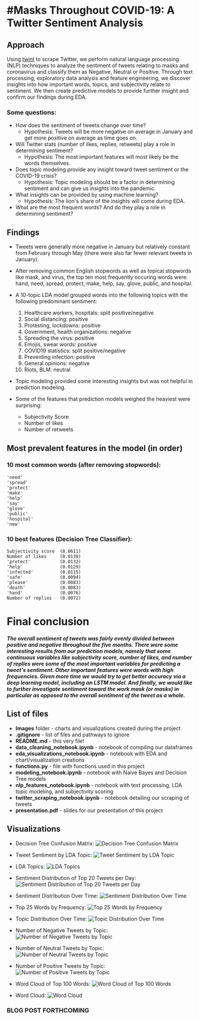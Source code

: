 # #Masks Throughout COVID-19: A Twitter Sentiment Analysis

## Approach
Using [twint](https://github.com/twintproject/twint) to scrape Twitter, we perform natural language processing (NLP) techniques to analyze the sentiment of tweets relating to masks and coronavirus and classify them as Negative, Neutral or Positive. Through text processing, exploratory data analysis and feature engineering, we discover insights into how important words, topics, and subjectivity relate to sentiment. We then create predictive models to provide further insight and confirm our findings during EDA.

### Some questions:
* How does the sentiment of tweets change over time?
    * Hypothesis: Tweets will be more negative on average in January and get more positive on average as time goes on.
* Will Twitter stats (number of likes, replies, retweets) play a role in determining sentiment?
    * Hypothesis: The most important features will most likely be the words themselves.
* Does topic modeling provide any insight toward tweet sentiment or the COVID-19 crisis?
    * Hypothesis: Topic modeling should be a factor in determining sentiment and can give us insights into the pandemic.
* What insights can be provided by using machine learning?
    * Hypothesis: The lion's share of the insights will come during EDA.
* What are the most frequent words? And do they play a role in determining sentiment?

## Findings
- Tweets were generally more negative in January but relatively constant from February through May (there were also far fewer relevant tweets in January).

- After removing common English stopwords as well as topical stopwords like mask, and virus, the top ten most frequently occuring words were: hand, need, spread, protect, make, help, say, glove, public, and hospital.

- A 10-topic LDA model grouped words into the following topics with the following predominant sentiment:
  1. Healthcare workers, hospitals: split positive/negative
  2. Social distancing: positive
  3. Protesting, lockdowns: positive
  4. Government, health organizations: negative
  5. Spreading the virus: positive
  6. Emojis, swear words: positive
  7. COVID19 statistics: split positive/negative
  8. Preventing infection: positive
  9. General opinions: negative
  10. Riots, BLM: neutral

- Topic modeling provided some interesting insights but was not helpful in prediction modeling.

- Some of the features that prediction models weighed the heaviest were surprising:
	- Subjectivity Score
	- Number of likes
	- Number of retweets

## Most prevalent features in the model (in order)
### 10 most common words (after removing stopwords):
    'need'
    'spread'
    'protect'
    'make'
    'help'
    'say'
    'glove'
    'public'
    'hospital'
    'new'

### 10 best features (Decision Tree Classifier):
    Subjectivity score  (0.0611)
    Number of likes     (0.0139)
    'protect'           (0.0132)
    'help'              (0.0129)
    'infected'          (0.0115)
    'safe'              (0.0094)
    'please'            (0.0083)
    'death'             (0.0083)
    'hand'              (0.0076)
    Number of replies   (0.0072)

# Final conclusion
##### The overall sentiment of tweets was fairly evenly divided between positive and negative throughout the five months. There were some interesting results from our prediction models, namely that some continuous variables like subjectivity score, number of likes, and number of replies were some of the most important variables for predicting a tweet's sentiment. Other important features were words with high frequencies. Given more time we would try to get better accuracy via a deep learning model, including an LSTM model. And finally, we would like to further investigate sentiment toward the work mask (or masks) in particular as opposed to the overall sentiment of the tweet as a whole.

## List of files
- **Images** folder - charts and visualizations created during the project
- **.gitignore** - list of files and pathways to ignore
- **README.md** - this very file!
- **data_cleaning_notebook.ipynb** - notebook of compiling our dataframes
- **eda_visualizations_notebook.ipynb** - notebook with EDA and chart/visualization creations
- **functions.py** - file with functions used in this project
- **modeling_notebook.ipynb** - notebook with Naive Bayes and Decision Tree models
- **nlp_features_notebook.ipynb** - notebook with text processing, LDA topic modeling, and subjectivity scoring
- **twitter_scraping_notebook.ipynb** - notebook detailing our scraping of tweets
- **presentation.pdf** - slides for our presentation of this project

## Visualizations
- Decision Tree Confusion Matrix:
![Decision Tree Confusion Matrix](Images/dt_conf_matrix.png)

- Tweet Sentiment by LDA Topic:
![Tweet Sentiment by LDA Topic](Images/lda_sentiment_stacked_bar.png)

- LDA Topics:
![LDA Topics](Images/lda_topics.png)

- Sentiment Distribution of Top 20 Tweets per Day:
![Sentiment Distribution of Top 20 Tweets per Day](Images/sentiment_stacked_line_top20.png)

- Sentiment Distribution Over Time:
![Sentiment Distribution Over Time](Images/sentiment_stacked_line.png)

- Top 25 Words by Frequency:
![Top 25 Words by Frequency](Images/top25_words_bar_twitter-blue.png)

- Topic Distribution Over Time:
![Topic Distribution Over Time](Images/topic_distribution_over_time.png)

- Number of Negative Tweets by Topic:
![Number of Negative Tweets by Topic](Images/tweet_count_by_topic_neg.png)

- Number of Neutral Tweets by Topic:
![Number of Neutral Tweets by Topic](Images/tweet_count_by_topic_neu.png)

- Number of Positive Tweets by Topic:
![Number of Positive Tweets by Topic](Images/tweet_count_by_topic_pos.png)

- Word Cloud of Top 100 Words:
![Word Cloud of Top 100 Words](Images/wordcloud_top100.jpg)

- Word Cloud:
![Word Cloud](Images/wordcloud.jpg)



### BLOG POST FORTHCOMING

